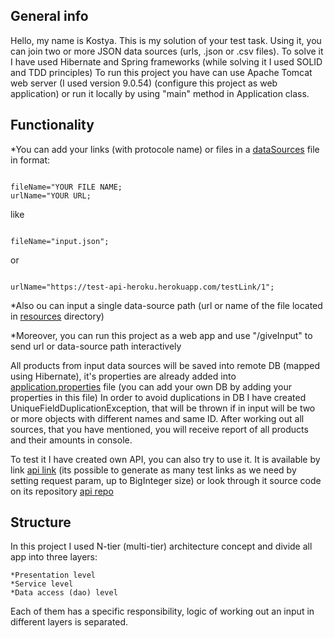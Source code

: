 ## General info
Hello, my name is Kostya.
This is my solution of your test task.
Using it, you can join two or more JSON data sources (urls, .json or .csv files).
To solve it I have used Hibernate and Spring frameworks
(while solving it I used SOLID and TDD principles)
To run this project you have can use Apache Tomcat web server (I used version 9.0.54) (configure this project as web application) or run it locally by using "main" method in Application class.

## Functionality

*You can add your links (with protocole name) or files in a <a href="https://github.com/konstde00/test-tast-solution/blob/main/src/main/resources/dataSources.csv">dataSources</a> file in format:

```

fileName="YOUR FILE NAME;
urlName="YOUR URL;

```

like

```

fileName="input.json";

```
or
```

urlName="https://test-api-heroku.herokuapp.com/testLink/1";

```

*Also ou can input a single data-source path (url or name of the file located in <a href="https://github.com/konstde00/test-tast-solution/tree/main/src/main/resources">resources</a> directory)

*Moreover, you can run this project as a web app and use "/giveInput" to send url or data-source path interactively

All products from input data sources will be saved into remote DB (mapped using Hibernate), it's properties are already 
added into <a href="https://github.com/konstde00/test-tast-solution/blob/main/src/main/resources/application.properties">application.properties</a> file (you can add your own DB by adding your properties in this file)
In order to avoid duplications in DB I have created UniqueFieldDuplicationException, that will be thrown if in input 
will be two or more objects with different names and same ID.
After working out all sources, that you have mentioned, you will receive report of all products and their amounts in console.

To test it I have created own API, you can also try to use it. It is available by link 
<a href="https://test-api-heroku.herokuapp.com/testLink/1">api link</a>
(its possible to generate as many test links as we need by setting request param, up to BigInteger size)
or look through it source code on its repository
<a href="https://github.com/konstde00/api-test-heroku">api repo</a>


## Structure

In this project I used N-tier (multi-tier) architecture concept and divide all app into three layers:

```
*Presentation level
*Service level
*Data access (dao) level
```
Each of them has a specific responsibility, logic of working out an input in different layers is separated.




